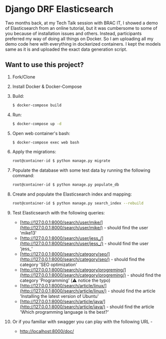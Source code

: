 # Django DRF Elasticsearch
Two months back, at my Tech Talk session with BRAC IT, I showed a demo of Elasticsearch from an online tutorial, but it was cumbersome to some of you because of installation issues and others. Instead, participants preferred my way of doing all things on Docker. So I am uploading all my demo code here with everything in dockerized containers. I kept the models same as it is and uploaded the exact data generation script.

## Want to use this project?

1. Fork/Clone

2. Install Docker & Docker-Compose
3. Build:

    ```sh
    $ docker-compose build
    ```

4. Run:

    ```sh
    $ docker-compose up -d
    ```

5. Open web container's bash:

    ```sh
    $ docker-compose exec web bash
    ```

6. Apply the migrations:

    ```sh
    root@container-id $ python manage.py migrate
    ```
7. Populate the database with some test data by running the following command:

    ```sh
    root@container-id $ python manage.py populate_db
    ```

8. Create and populate the Elasticsearch index and mapping:

    ```sh
    root@container-id $ python manage.py search_index --rebuild
    ```

9. Test Elasticsearch with the following queries:

    - [http://127.0.0.1:8000/search/user/mike/](http://127.0.0.1:8000/search/user/mike/) - should find the user 'mike13'
    - [http://127.0.0.1:8000/search/user/jess_/](http://127.0.0.1:8000/search/user/jess_/) - should find the user 'jess_'
    - [http://127.0.0.1:8000/search/category/seo/](http://127.0.0.1:8000/search/category/seo/) - should find the category 'SEO optimization'
    - [http://127.0.0.1:8000/search/category/progreming/](http://127.0.0.1:8000/search/category/progreming/) - should find the category 'Programming' (:warning: notice the typo)
    - [http://127.0.0.1:8000/search/article/linux/](http://127.0.0.1:8000/search/article/linux/) - should find the article 'Installing the latest version of Ubuntu'
    - [http://127.0.0.1:8000/search/article/java/](http://127.0.0.1:8000/search/article/java/) - should find the article 'Which programming language is the best?'
   

9. Or if you familiar with swagger you can play with the following URL -
    - [http://localhost:8000/doc/](http://localhost:8000/doc/)